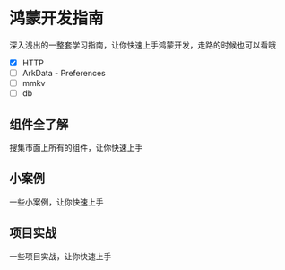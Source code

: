 # 鸿蒙开发指南

深入浅出的一整套学习指南，让你快速上手鸿蒙开发，走路的时候也可以看哦

- [x] HTTP
- [ ] ArkData - Preferences
- [ ] mmkv
- [ ] db

## 组件全了解
搜集市面上所有的组件，让你快速上手

## 小案例
一些小案例，让你快速上手

## 项目实战
一些项目实战，让你快速上手

